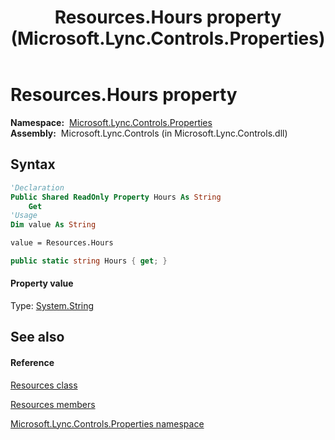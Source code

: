 ﻿---
title: Resources.Hours property  (Microsoft.Lync.Controls.Properties)
TOCTitle: 'Hours property '
ms:assetid: P:Microsoft.Lync.Controls.Properties.Resources.Hours_DI_3_UC_OCS14MrefLyncWPF
ms:mtpsurl: https://msdn.microsoft.com/en-us/library/microsoft.lync.controls.properties.resources.hours_di_3_uc_ocs14mreflyncwpf(v=office.15)
ms:contentKeyID: 48601912
ms.date: 07/28/2014
mtps_version: v=office.15
f1_keywords:
- Microsoft.Lync.Controls.Properties.Resources.Hours
dev_langs:
- CSharp
- JScript
- VB
- other
---

# Resources.Hours property

**Namespace:**  [Microsoft.Lync.Controls.Properties](microsoft-lync-controls-properties-namespace_1.md)  
**Assembly:**  Microsoft.Lync.Controls (in Microsoft.Lync.Controls.dll)

## Syntax

``` vb
'Declaration
Public Shared ReadOnly Property Hours As String
    Get
'Usage
Dim value As String

value = Resources.Hours
```

``` csharp
public static string Hours { get; }
```

#### Property value

Type: [System.String](http://msdn2.microsoft.com/en-us/library/s1wwdcbf)  

## See also

#### Reference

[Resources class](resources-class-microsoft-lync-controls-properties_1.md)

[Resources members](resources-members-microsoft-lync-controls-properties_1.md)

[Microsoft.Lync.Controls.Properties namespace](microsoft-lync-controls-properties-namespace_1.md)

